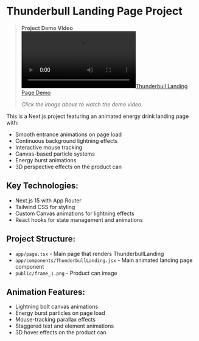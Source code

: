 <!-- Use this file to provide workspace-specific custom instructions to Copilot. For more details, visit https://code.visualstudio.com/docs/copilot/copilot-customization#_use-a-githubcopilotinstructionsmd-file -->

# Thunderbull Landing Page Project

> **Project Demo Video**  
> [![Thunderbull Landing Page Demo](public/demo-video.mov)](public/demo-video.mov)
>
> _Click the image above to watch the demo video._

This is a Next.js project featuring an animated energy drink landing page with:

- Smooth entrance animations on page load
- Continuous background lightning effects
- Interactive mouse tracking
- Canvas-based particle systems
- Energy burst animations
- 3D perspective effects on the product can

## Key Technologies:

- Next.js 15 with App Router
- Tailwind CSS for styling
- Custom Canvas animations for lightning effects
- React hooks for state management and animations

## Project Structure:

- `app/page.tsx` - Main page that renders ThunderbullLanding
- `app/components/ThunderbullLanding.jsx` - Main animated landing page component
- `public/frame_1.png` - Product can image

## Animation Features:

- Lightning bolt canvas animations
- Energy burst particles on page load
- Mouse-tracking parallax effects
- Staggered text and element animations
- 3D hover effects on the product can
